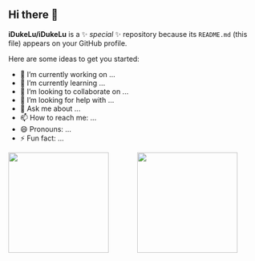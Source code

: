 ## Hi there 👋


**iDukeLu/iDukeLu** is a ✨ _special_ ✨ repository because its `README.md` (this file) appears on your GitHub profile.

Here are some ideas to get you started:

- 🔭 I’m currently working on ...
- 🌱 I’m currently learning ...
- 👯 I’m looking to collaborate on ...
- 🤔 I’m looking for help with ...
- 💬 Ask me about ...
- 📫 How to reach me: ...
- 😄 Pronouns: ...
- ⚡ Fun fact: ...

<!-- ![iDukeLu's GitHub stats](https://github-readme-stats.vercel.app/api?username=iDukeLu&theme=github_dark_dimmed&show_icons=true)

[![Top Langs](https://github-readme-stats.vercel.app/api/top-langs/?username=iDukeLu&layout=compact)](https://github.com/iDukeLu) -->

<div style="display: flex;">
  <img src="https://github-readme-stats.vercel.app/api?username=iDukeLu&theme=github_dark_dimmed&show_icons=true" style="flex: 1; height: 200px; object-fit: contain; margin-right: 10px;" />
  <img src="https://github-readme-stats.vercel.app/api/top-langs/?username=iDukeLu" style="flex: 1; height: 200px; object-fit: contain;" />
</div>